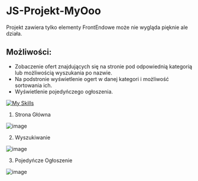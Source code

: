 # JS-Projekt-MyOoo

Projekt zawiera tylko elementy FrontEndowe może nie wygląda pięknie ale działa.
## Możliwości:
+ Zobaczenie ofert znajdujących się na stronie pod odpowiednią kategorią lub możliwością wyszukania po nazwie.
+ Na podstronie wyświetlenie ogert w danej kategori i możliwość sortowania ich.
+ Wyświetlenie pojedyńczego ogłoszenia.

[![My Skills](https://skillicons.dev/icons?i=html,css,js)](https://skillicons.dev)

1. Strona Główna

![image](https://github.com/user-attachments/assets/1f221d6a-05ca-4903-9796-20c2f04f6bb6)

2. Wyszukiwanie

![image](https://github.com/user-attachments/assets/4b4755e1-fec1-46d9-b46a-66bbf837020e)

3. Pojedyńcze Ogłoszenie

![image](https://github.com/user-attachments/assets/a88624e5-c2f4-43e1-a606-8fd319f486b4)
